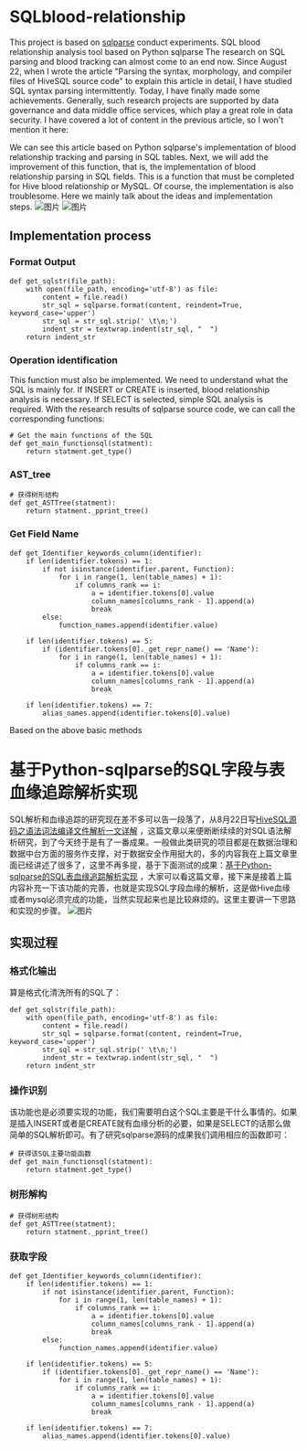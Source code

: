 # SQLblood-relationship
This project is based on [sqlparse](https://github.com/andialbrecht/sqlparse/tree/9f44d54c07180b826a6276d3acf5e1458b507c3f) conduct experiments.
SQL blood relationship analysis tool based on Python sqlparse
The research on SQL parsing and blood tracking can almost come to an end now. Since August 22, when I wrote the article "Parsing the syntax, morphology, and compiler files of HiveSQL source code" to explain this article in detail, I have studied SQL syntax parsing intermittently. Today, I have finally made some achievements. Generally, such research projects are supported by data governance and data middle office services, which play a great role in data security. I have covered a lot of content in the previous article, so I won't mention it here:

We can see this article based on Python sqlparse's implementation of blood relationship tracking and parsing in SQL tables. Next, we will add the improvement of this function, that is, the implementation of blood relationship parsing in SQL fields. This is a function that must be completed for Hive blood relationship or MySQL. Of course, the implementation is also troublesome. Here we mainly talk about the ideas and implementation steps.
![图片](https://user-images.githubusercontent.com/62112487/198919776-500df560-226d-486d-a8c9-9a3287e122ca.png)
![图片](https://user-images.githubusercontent.com/62112487/198919770-f6c03b37-a524-489d-a8d0-a128bc9ebfe5.png)

## Implementation process
### Format Output
```
def get_sqlstr(file_path):
    with open(file_path, encoding='utf-8') as file:
        content = file.read()
        str_sql = sqlparse.format(content, reindent=True, keyword_case='upper')
        str_sql = str_sql.strip(' \t\n;')
        indent_str = textwrap.indent(str_sql, "  ")
    return indent_str
```
### Operation identification
This function must also be implemented. We need to understand what the SQL is mainly for. If INSERT or CREATE is inserted, blood relationship analysis is necessary. If SELECT is selected, simple SQL analysis is required. With the research results of sqlparse source code, we can call the corresponding functions:
```
# Get the main functions of the SQL
def get_main_functionsql(statment):
    return statment.get_type()
```
###  AST_tree
```
# 获得树形结构
def get_ASTTree(statment):
    return statment._pprint_tree()
```
### Get Field Name
```
def get_Identifier_keywords_column(identifier):
    if len(identifier.tokens) == 1:
        if not isinstance(identifier.parent, Function):
            for i in range(1, len(table_names) + 1):
                if columns_rank == i:
                    a = identifier.tokens[0].value
                    column_names[columns_rank - 1].append(a)
                    break
        else:
            function_names.append(identifier.value)

    if len(identifier.tokens) == 5:
        if (identifier.tokens[0]._get_repr_name() == 'Name'):
            for i in range(1, len(table_names) + 1):
                if columns_rank == i:
                    a = identifier.tokens[0].value
                    column_names[columns_rank - 1].append(a)
                    break

    if len(identifier.tokens) == 7:
        alias_names.append(identifier.tokens[0].value)
```
Based on the above basic methods
# 基于Python-sqlparse的SQL字段与表血缘追踪解析实现
SQL解析和血缘追踪的研究现在差不多可以告一段落了，从8月22日写[HiveSQL源码之语法词法编译文件解析一文详解](https://blog.csdn.net/master_hunter/article/details/126462698) ，这篇文章以来便断断续续的对SQL语法解析研究，到了今天终于是有了一番成果。一般做此类研究的项目都是在数据治理和数据中台方面的服务作支撑，对于数据安全作用挺大的，多的内容我在上篇文章里面已经讲述了很多了，这里不再多提，基于下面测试的成果：[基于Python-sqlparse的SQL表血缘追踪解析实现](https://jxnuxwt.blog.csdn.net/article/details/127387722) ，大家可以看这篇文章，接下来是接着上篇内容补充一下该功能的完善，也就是实现SQL字段血缘的解析，这是做Hive血缘或者mysql必须完成的功能，当然实现起来也是比较麻烦的。这里主要讲一下思路和实现的步骤。
![图片](https://user-images.githubusercontent.com/62112487/198917778-12ddda26-c205-4fb5-a3c2-492599cda0e7.png)
## 实现过程
### 格式化输出
算是格式化清洗所有的SQL了：
```
def get_sqlstr(file_path):
    with open(file_path, encoding='utf-8') as file:
        content = file.read()
        str_sql = sqlparse.format(content, reindent=True, keyword_case='upper')
        str_sql = str_sql.strip(' \t\n;')
        indent_str = textwrap.indent(str_sql, "  ")
    return indent_str
```
### 操作识别
该功能也是必须要实现的功能，我们需要明白这个SQL主要是干什么事情的。如果是插入INSERT或者是CREATE就有血缘分析的必要，如果是SELECT的话那么做简单的SQL解析即可。有了研究sqlparse源码的成果我们调用相应的函数即可：
```
# 获得该SQL主要功能函数
def get_main_functionsql(statment):
    return statment.get_type()
```
### 树形解构
```
# 获得树形结构
def get_ASTTree(statment):
    return statment._pprint_tree()
```
### 获取字段
```
def get_Identifier_keywords_column(identifier):
    if len(identifier.tokens) == 1:
        if not isinstance(identifier.parent, Function):
            for i in range(1, len(table_names) + 1):
                if columns_rank == i:
                    a = identifier.tokens[0].value
                    column_names[columns_rank - 1].append(a)
                    break
        else:
            function_names.append(identifier.value)

    if len(identifier.tokens) == 5:
        if (identifier.tokens[0]._get_repr_name() == 'Name'):
            for i in range(1, len(table_names) + 1):
                if columns_rank == i:
                    a = identifier.tokens[0].value
                    column_names[columns_rank - 1].append(a)
                    break

    if len(identifier.tokens) == 7:
        alias_names.append(identifier.tokens[0].value)
```      


